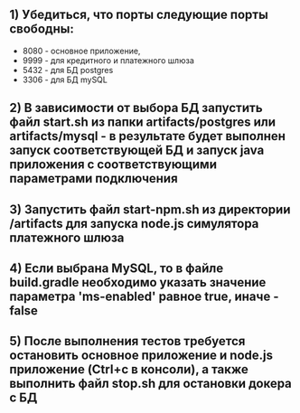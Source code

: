 ## 1)  Убедиться, что порты следующие порты свободны:
  - 8080 - основное приложение, 
  - 9999 - для кредитного и платежного шлюза
  - 5432 - для БД postgres
  - 3306 - для БД mySQL
## 2) В зависимости от выбора БД запустить файл start.sh из папки artifacts/postgres или artifacts/mysql - в результате будет выполнен запуск соответствующей БД и запуск java приложения с соответствующими параметрами подключения


## 3) Запустить файл start-npm.sh из директории /artifacts для запуска node.js симулятора платежного шлюза 
## 4) Если выбрана MySQL, то в файле build.gradle необходимо указать значение параметра 'ms-enabled' равное true, иначе - false
## 5) После выполнения тестов требуется остановить  основное приложение и node.js приложение (Ctrl+c в консоли), а также выполнить файл stop.sh для остановки докера с БД
  